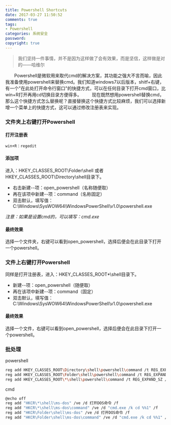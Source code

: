 ```yaml
---
title: Powershell Shortcuts
date: 2017-03-27 11:50:52
comments: true
tags: 
- Powershell
categories: 系统安全
password:
copyright: true
---
```

<blockquote class="blockquote-center">我们坚持一件事情，并不是因为这样做了会有效果，而是坚信，这样做是对的——哈维尔</blockquote>
　　Powershell是微软用来取代cmd的解决方案，其功能之强大不言而喻，因此我准备使用powershell来替换cmd。我们知道windows7以后版本，shitf+右键，有一个"在此处打开命令行窗口"的快捷方式，可以在任何目录下打开cmd窗口，比win+R打开再用cd切换目录方便得多。
<!--more -->
　　现在既然想用powershell替换cmd，那么这个快捷方式怎么替换呢？直接替换这个快捷方式比较麻烦，我们可以选择新增一个菜单上的快捷方式，这可以通过修改注册表来实现。

### 文件夹上右键打开Powershell

#### 打开注册表
```bash
win+R：regedit
```
#### 添加项
进入：HKEY_CLASSES_ROOT\Folder\shell 或者 HKEY_CLASSES_ROOT\Directory\shell目录下。

* 右击新建--项：open_powershell（名称随便取）
* 再在该项中新建--项：command（名称固定）
* 双击默认，填写值：C:\Windows\SysWOW64\WindowsPowerShell\v1.0\powershell.exe

*注意：如果是设置cmd的，可以填写：cmd.exe*

#### 最终效果
选择一个文件夹，右键可以看到open_powershell，选择后便会在此目录下打开一个powershell。

### 文件上右键打开Powershell
同样是打开注册表，进入：HKEY_CLASSES_ROOT\*\shell目录下。

* 新建--项：open_powershell（随便取）
* 再在该项中新建--项：command（固定）
* 双击默认，填写值：C:\Windows\SysWOW64\WindowsPowerShell\v1.0\powershell.exe

#### 最终效果
选择一个文件，右键可以看到open_powershell，选择后便会在此目录下打开一个powershell。

### 批处理
powershell
```bash
reg add HKEY_CLASSES_ROOT\Directory\shell\powershell\command /t REG_EXPAND_SZ /d "C:\Windows\SysWOW64\WindowsPowerShell\v1.0\powershell.exe"
reg add HKEY_CLASSES_ROOT\Folder\shell\powershell\command /t REG_EXPAND_SZ /d "C:\Windows\SysWOW64\WindowsPowerShell\v1.0\powershell.exe"
reg add HKEY_CLASSES_ROOT\*\shell\powershell\command /t REG_EXPAND_SZ /d "C:\Windows\SysWOW64\WindowsPowerShell\v1.0\powershell.exe"
```
cmd
```bash
@echo off
reg add "HKCR\*\shell\ms-dos" /ve /d 打开DOS命令 /f
reg add "HKCR\*\shell\ms-dos\command" /ve /d "cmd.exe /k cd %%1" /f
reg add "HKCR\Folder\shell\ms-dos" /ve /d 打开DOS命令 /f
reg add "HKCR\Folder\shell\ms-dos\command" /ve /d "cmd.exe /k cd %%1" /f
```
